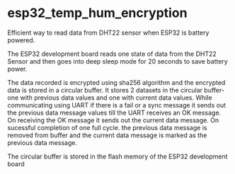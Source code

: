 # esp32_temp_hum_encryption

Efficient way to read data from DHT22 sensor when ESP32 is battery powered.

The ESP32 development board reads one state of data from the DHT22 Sensor and then goes into deep sleep mode for 20 seconds to save battery power.

The data recorded is encrypted using sha256 algorithm and the encrypted data is stored in a circular buffer. It stores 2 datasets in the circular buffer- one with previous data values and one with current data values. While communicating using UART if there is a fail or a sync message it sends out the previous data message values till the UART receives an OK message. On receiving the OK message it sends out the current data message. On sucessful completion of one full cycle. the previous data message is removed from buffer and the current data message is marked as the previous data message.

The circular buffer is stored in the flash memory of the ESP32 development board
